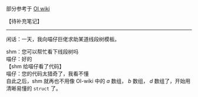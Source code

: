 部分参考于 [OI wiki](https://oi-wiki.org/ds/seg/)

【待补充笔记】

-----------------------------------

闲话：一天，我向喵仔巨佬求助某道线段树模板。

shm：您可以帮忙看下线段树吗          
喵仔：好的                  
【shm 给喵仔看了代码】                         
喵仔：您的代码太猎奇了，我看不懂                            
自此之后，shm 就再也不用像 OI-wiki 中的 $a$ 数组， $b$ 数组， $d$ 数组了，开始用清晰易懂的 `struct` 了。                                                                     

